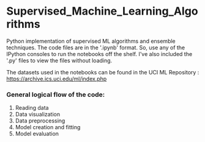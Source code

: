 # Supervised_Machine_Learning_Algorithms
Python implementation of supervised ML algorithms and ensemble techniques. The code files are in the '.ipynb' format. So, use any of the IPython consoles to run the notebooks off the shelf. I've also included the '.py' files to view the files without loading.

The datasets used in the notebooks can be found in the UCI ML Repository : https://archive.ics.uci.edu/ml/index.php

### General logical flow of the code:
1. Reading data
2. Data visualization
3. Data preprocessing
4. Model creation and fitting
5. Model evaluation
